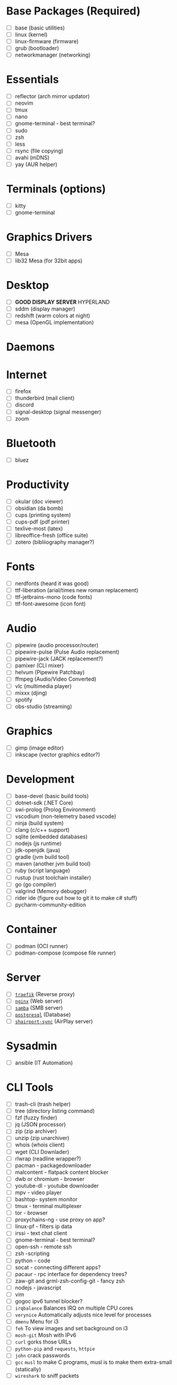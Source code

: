 
# Base Packages (Required)
- [ ] base (basic utilities)
- [ ] linux (kernel)
- [ ] linux-firmware (firmware)
- [ ] grub (bootloader)
- [ ] networkmanager (networking)

# Essentials 
- [ ] reflector (arch mirror updator)
- [ ] neovim
- [ ] tmux
- [ ] nano 
- [ ] gnome-terminal - best terminal? 
- [ ] sudo 
- [ ] zsh
- [ ] less
- [ ] rsync (file copying)
- [ ] avahi (mDNS)
- [ ] yay (AUR helper)

# Terminals (options)
- [ ] kitty
- [ ] gnome-terminal

# Graphics Drivers
- [ ] Mesa
- [ ] lib32 Mesa (for 32bit apps)

# Desktop 
- [ ] **GOOD DISPLAY SERVER** HYPERLAND 
- [ ] sddm (display manager)
- [ ] redshift (warm colors at night)
- [ ] mesa (OpenGL implementation) 

# Daemons 


# Internet
- [ ] firefox 
- [ ] thunderbird (mail client)
- [ ] discord 
- [ ] signal-desktop (signal messenger)
- [ ] zoom 

# Bluetooth 
- [ ] bluez

# Productivity
- [ ] okular (doc viewer)
- [ ] obsidian (da bomb)
- [ ] cups (printing system)
- [ ] cups-pdf (pdf printer)
- [ ] texlive-most (latex)
- [ ] libreoffice-fresh (office suite)
- [ ] zotero (bibliiography manager?)

# Fonts
- [ ] nerdfonts (heard it was good)
- [ ] ttf-liberation (arial/times new roman replacement)
- [ ] ttf-jetbrains-mono (code fonts)
- [ ] ttf-font-awesome (icon font)

# Audio
- [ ] pipewire (audio processor/router)
- [ ] pipewire-pulse (Pulse Audio replacement)
- [ ] pipewire-jack (JACK replacement?)
- [ ] pamixer (CLI mixer)
- [ ] helvum (Pipewire Patchbay)
- [ ] ffmpeg (Audio/Video Converted)
- [ ] vlc (multimedia player)
- [ ] mixxx (djing)
- [ ] spotify 
- [ ] obs-studio (streaming)

# Graphics
- [ ] gimp (image editor)
- [ ] inkscape (vector graphics editor?)

# Development 
- [ ] base-devel (basic build tools)
- [ ] dotnet-sdk (.NET Core)
- [ ] swi-prolog (Prolog Environment)
- [ ] vscodium (non-telemetry based vscode)
- [ ] ninja (build system)
- [ ] clang (c/c++ support)
- [ ] sqlite (embedded databases)
- [ ] nodejs (js runtime)
- [ ] jdk-openjdk (java)
- [ ] gradle (jvm build tool)
- [ ] maven (another jvm build tool)
- [ ] ruby (script language)
- [ ] rustup (rust toolchain installer)
- [ ] go (go compiler)
- [ ] valgrind (Memory debugger)
- [ ] rider ide (figure out how to git it to make c# stuff)
- [ ] pycharm-community-edition

# Container 
- [ ] podman (OCI runner)
- [ ] podman-compose (compose file runner)

# Server 
- [ ] [`traefik`](https://archlinux.org/packages/community/x86_64/traefik/) (Reverse proxy)
- [ ] [`nginx`](https://archlinux.org/packages/extra/x86_64/nginx/) (Web server)
- [ ] [`samba`](https://archlinux.org/packages/extra/x86_64/samba/) (SMB server)
- [ ] [`postgresql`](https://archlinux.org/packages/extra/x86_64/postgresql/) (Database)
- [ ] [`shairport-sync`](https://archlinux.org/packages/community/x86_64/shairport-sync/) (AirPlay server)

# Sysadmin
- [ ] ansible (IT Automation)

# CLI Tools
- [ ] trash-cli (trash helper)
- [ ] tree (directory listing command)
- [ ] fzf (fuzzy finder)
- [ ] jq (JSON processor)
- [ ] zip (zip archiver)
- [ ] unzip (zip unarchiver)
- [ ] whois (whois client)
- [ ] wget (CLI Downlader)
- [ ] rlwrap (readline wrapper?)
- [ ] pacman - packagedownloader 
- [ ] malcontent - flatpack content blocker
- [ ] dwb or chromium - browser 
- [ ] youtube-dl - youtube downloader 
- [ ] mpv - video player
- [ ] bashtop- system monitor
- [ ] tmux - terminal multiplexer 
- [ ] tor - browser 
- [ ] proxychains-ng - use proxy on app?
- [ ] linux-pf - filters ip data
- [ ] irssi - text chat client 
- [ ] gnome-terminal - best terminal? 
- [ ] open-ssh - remote ssh
- [ ] zsh -scripting 
- [ ] python - code
- [ ] socat - connecting different apps? 
- [ ] pacaur - rpc interface for dependency trees? 
- [ ] zaw-git and grml-zsh-config-git - fancy zsh
- [ ] nodejs - javascript
- [ ] vim 
- [ ] gogoc ipv6 tunnel blocker?
- [ ] `irqbalance` Balances IRQ on multiple CPU cores
- [ ] `verynice` Automatically adjusts nice level for processes
- [ ] `dmenu` Menu for i3
- [ ] `feh` To view images and set background on i3
- [ ] `mosh-git` Mosh with IPv6
- [ ] `curl` gorks those URLs
- [ ] `python-pip` and `requests`, `httpie`
- [ ] `john` crack passwords
- [ ] `gcc` `musl` to make C programs, musl is to make them extra-small (statically)
- [ ] `wireshark` to sniff packets
